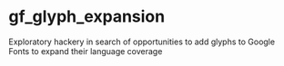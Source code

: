 # gf_glyph_expansion
Exploratory hackery in search of opportunities to add glyphs to Google Fonts to expand their language coverage
